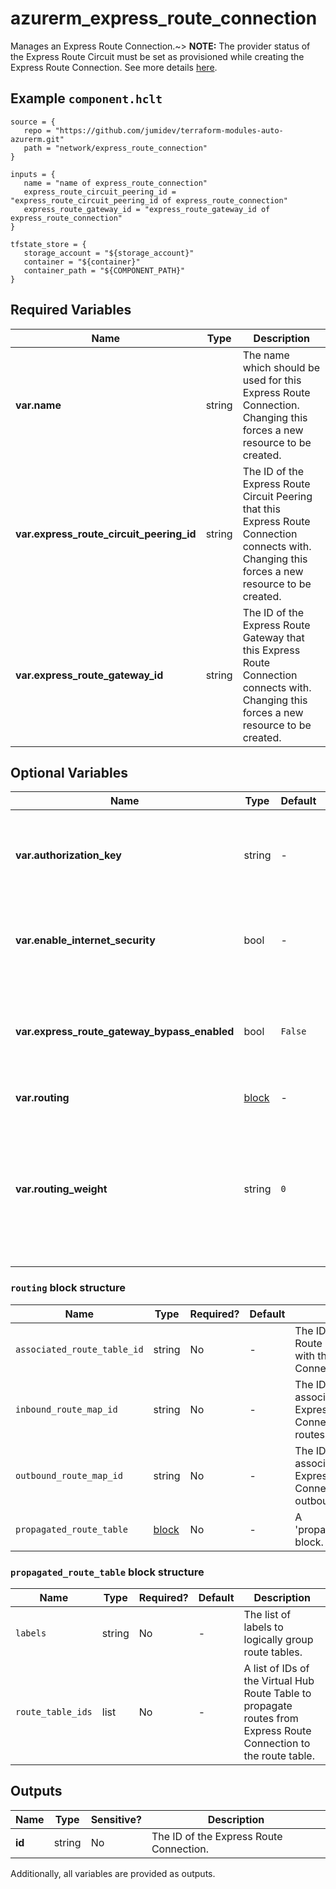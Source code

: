 # azurerm_express_route_connection

Manages an Express Route Connection.~> **NOTE:** The provider status of the Express Route Circuit must be set as provisioned while creating the Express Route Connection. See more details [here](https://docs.microsoft.com/azure/expressroute/expressroute-howto-circuit-portal-resource-manager#send-the-service-key-to-your-connectivity-provider-for-provisioning).

## Example `component.hclt`

```hcl
source = {
   repo = "https://github.com/jumidev/terraform-modules-auto-azurerm.git" 
   path = "network/express_route_connection" 
}

inputs = {
   name = "name of express_route_connection" 
   express_route_circuit_peering_id = "express_route_circuit_peering_id of express_route_connection" 
   express_route_gateway_id = "express_route_gateway_id of express_route_connection" 
}

tfstate_store = {
   storage_account = "${storage_account}" 
   container = "${container}" 
   container_path = "${COMPONENT_PATH}" 
}

```

## Required Variables

| Name | Type |  Description |
| ---- | --------- |  ----------- |
| **var.name** | string |  The name which should be used for this Express Route Connection. Changing this forces a new resource to be created. | 
| **var.express_route_circuit_peering_id** | string |  The ID of the Express Route Circuit Peering that this Express Route Connection connects with. Changing this forces a new resource to be created. | 
| **var.express_route_gateway_id** | string |  The ID of the Express Route Gateway that this Express Route Connection connects with. Changing this forces a new resource to be created. | 

## Optional Variables

| Name | Type |  Default  |  Description |
| ---- | --------- |  ----------- | ----------- |
| **var.authorization_key** | string |  -  |  The authorization key to establish the Express Route Connection. | 
| **var.enable_internet_security** | bool |  -  |  Is Internet security enabled for this Express Route Connection? | 
| **var.express_route_gateway_bypass_enabled** | bool |  `False`  |  Specified whether Fast Path is enabled for Virtual Wan Firewall Hub. Defaults to `false`. | 
| **var.routing** | [block](#routing-block-structure) |  -  |  A `routing` block. | 
| **var.routing_weight** | string |  `0`  |  The routing weight associated to the Express Route Connection. Possible value is between `0` and `32000`. Defaults to `0`. | 

### `routing` block structure

| Name | Type | Required? | Default | Description |
| ---- | ---- | --------- | ------- | ----------- |
| `associated_route_table_id` | string | No | - | The ID of the Virtual Hub Route Table associated with this Express Route Connection. |
| `inbound_route_map_id` | string | No | - | The ID of the Route Map associated with this Express Route Connection for inbound routes. |
| `outbound_route_map_id` | string | No | - | The ID of the Route Map associated with this Express Route Connection for outbound routes. |
| `propagated_route_table` | [block](#routing-block-structure) | No | - | A 'propagated_route_table' block. |

### `propagated_route_table` block structure

| Name | Type | Required? | Default | Description |
| ---- | ---- | --------- | ------- | ----------- |
| `labels` | string | No | - | The list of labels to logically group route tables. |
| `route_table_ids` | list | No | - | A list of IDs of the Virtual Hub Route Table to propagate routes from Express Route Connection to the route table. |



## Outputs

| Name | Type | Sensitive? | Description |
| ---- | ---- | --------- | --------- |
| **id** | string | No  | The ID of the Express Route Connection. | 

Additionally, all variables are provided as outputs.
